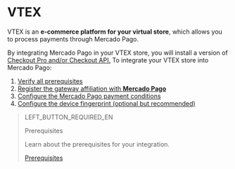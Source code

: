 # VTEX

VTEX is an **e-commerce platform for your virtual store**, which allows you to process payments through Mercado Pago.

By integrating Mercado Pago in your VTEX store, you will install a version of [Checkout Pro and/or Checkout API.](https://www.mercadopago[FAKER][URL][DOMAIN]/herramientas-para-vender/cobrar) To integrate your VTEX store into Mercado Pago:

1. [Verify all prerequisites](https://www.mercadopago[FAKER][URL][DOMAIN]/developers/en/guides/plugins/unofficial/vtex/prerequisites)
2. [Register the gateway affiliation with **Mercado Pago**](https://www.mercadopago[FAKER][URL][DOMAIN]/developers/en/guides/plugins/unofficial/vtex/gateway-affiliations)
3. [Configure the Mercado Pago payment conditions](https://www.mercadopago[FAKER][URL][DOMAIN]/developers/en/guides/plugins/unofficial/vtex/configure-payment-conditions)
4. [Configure the device fingerprint (optional but recommended)](https://www.mercadopago[FAKER][URL][DOMAIN]/developers/en/guides/plugins/unofficial/vtex/device-fingerprint)

> LEFT_BUTTON_REQUIRED_EN
>
> Prerequisites
>
> Learn about the prerequisites for your integration.
>
> [Prerequisites](https://www.mercadopago[FAKER][URL][DOMAIN]/developers/en/guides/plugins/unofficial/vtex/prerequisites)